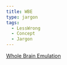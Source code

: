 ```yaml
---
title: WBE
type: jargon
tags:
  - LessWrong
  - Concept
  - Jargon
---
```


[Whole Brain Emulation](https://en.wikipedia.org/wiki/Mind_uploading)